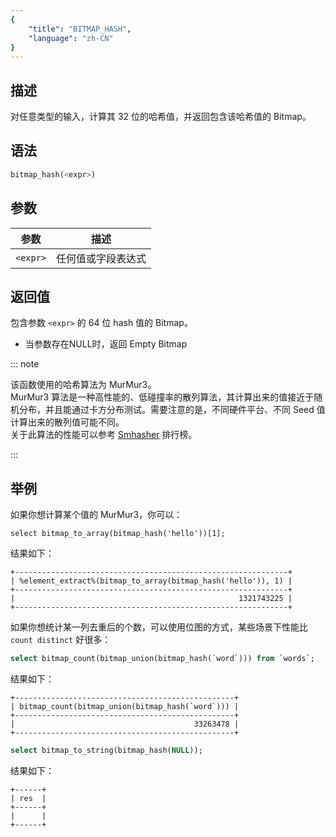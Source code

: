 ```yaml
---
{
    "title": "BITMAP_HASH",
    "language": "zh-CN"
}
---
```


## 描述

对任意类型的输入，计算其 32 位的哈希值，并返回包含该哈希值的 Bitmap。

## 语法

```sql
bitmap_hash(<expr>)
```

## 参数

| 参数        | 描述          |
|-----------|-------------|
| `<expr>` | 任何值或字段表达式 |

## 返回值

包含参数 `<expr>` 的 64 位 hash 值的 Bitmap。
- 当参数存在NULL时，返回 Empty Bitmap

::: note

该函数使用的哈希算法为 MurMur3。  
MurMur3 算法是一种高性能的、低碰撞率的散列算法，其计算出来的值接近于随机分布，并且能通过卡方分布测试。需要注意的是，不同硬件平台、不同 Seed 值计算出来的散列值可能不同。  
关于此算法的性能可以参考 [Smhasher](http://rurban.github.io/smhasher/) 排行榜。

:::

## 举例

如果你想计算某个值的 MurMur3，你可以：

```
select bitmap_to_array(bitmap_hash('hello'))[1];
```

结果如下：

```text
+-------------------------------------------------------------+
| %element_extract%(bitmap_to_array(bitmap_hash('hello')), 1) |
+-------------------------------------------------------------+
|                                                  1321743225 |
+-------------------------------------------------------------+
```

如果你想统计某一列去重后的个数，可以使用位图的方式，某些场景下性能比 `count distinct` 好很多：

```sql
select bitmap_count(bitmap_union(bitmap_hash(`word`))) from `words`;
```

结果如下：

```text
+-------------------------------------------------+
| bitmap_count(bitmap_union(bitmap_hash(`word`))) |
+-------------------------------------------------+
|                                        33263478 |
+-------------------------------------------------+
```


```sql
select bitmap_to_string(bitmap_hash(NULL));
```

结果如下：

```text
+------+
| res  |
+------+
|      |
+------+
```
